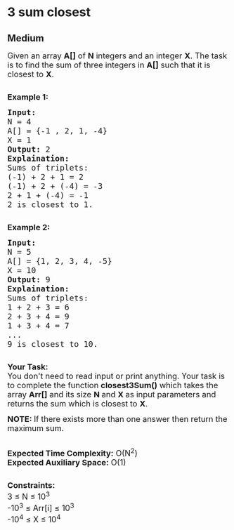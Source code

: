 # 3 sum closest
## Medium 
<div class="problem-statement">
                <p></p><p><span style="font-size:18px">Given an array <strong>A[]</strong>&nbsp;of&nbsp;<strong>N</strong>&nbsp;integers and an integer&nbsp;<strong>X</strong>.&nbsp;The task is to find the sum of three integers in <strong>A[]</strong>&nbsp;such that it is closest to&nbsp;<strong>X</strong>.</span></p>

<p><br>
<span style="font-size:18px"><strong>Example 1:</strong></span></p>

<pre><span style="font-size:18px"><strong>Input:</strong>
N = 4
A[] = {-1 , 2, 1, -4}
X = 1
<strong>Output:</strong> 2
<strong>Explaination:</strong> 
Sums of triplets:
(-1) + 2 + 1 = 2
(-1) + 2 + (-4) = -3
2 + 1 + (-4) = -1
2 is closest to 1.</span></pre>

<p><br>
<span style="font-size:18px"><strong>Example 2:</strong></span></p>

<pre><span style="font-size:18px"><strong>Input:</strong>
N = 5
A[] = {1, 2, 3, 4, -5}
X = 10
<strong>Output:</strong> 9
<strong>Explaination:</strong> 
Sums of triplets:
1 + 2 + 3 = 6
2 + 3 + 4 = 9
1 + 3 + 4 = 7
...
9 is closest to 10.</span></pre>

<p><br>
<span style="font-size:18px"><strong>Your Task:</strong><br>
You don't need to read input or print anything. Your task is to complete the function&nbsp;<strong>closest3Sum()</strong>&nbsp;which takes the array <strong>Arr[]</strong> and its size <strong>N </strong>and <strong>X&nbsp;</strong>as input parameters&nbsp;and returns the sum which is closest to&nbsp;<strong>X</strong>.</span></p>

<p><span style="font-size:18px"><strong>NOTE:&nbsp;</strong>If there exists more than one answer then return the maximum sum.</span></p>

<p><br>
<span style="font-size:18px"><strong>Expected Time Complexity:</strong> O(N<sup>2</sup>)<br>
<strong>Expected Auxiliary Space:</strong> O(1)</span></p>

<p><br>
<span style="font-size:18px"><strong>Constraints:</strong><br>
3 ≤ N ≤ 10<sup>3</sup><br>
-10<sup>3</sup> ≤ Arr[i]&nbsp;≤ 10<sup>3</sup><br>
-10<sup>4</sup> ≤ X&nbsp;≤ 10<sup>4</sup></span></p>
 <p></p>
            </div>